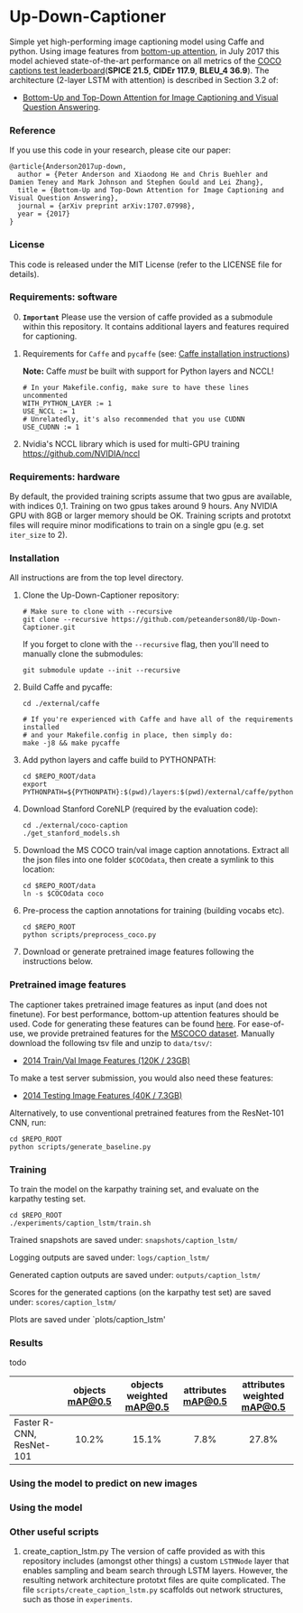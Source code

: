 # Up-Down-Captioner

Simple yet high-performing image captioning model using Caffe and python. Using image features from [bottom-up attention](https://github.com/peteanderson80/bottom-up-attention), in July 2017 this model achieved state-of-the-art performance on all metrics of the [COCO captions test leaderboard](http://cocodataset.org/#captions-leaderboard)(**SPICE 21.5**, **CIDEr 117.9**, **BLEU_4 36.9**). The architecture (2-layer LSTM with attention) is described in Section 3.2 of:
- [Bottom-Up and Top-Down Attention for Image Captioning and Visual Question Answering](https://arxiv.org/abs/1707.07998). 

### Reference
If you use this code in your research, please cite our paper:
```
@article{Anderson2017up-down,
  author = {Peter Anderson and Xiaodong He and Chris Buehler and Damien Teney and Mark Johnson and Stephen Gould and Lei Zhang},
  title = {Bottom-Up and Top-Down Attention for Image Captioning and Visual Question Answering},
  journal = {arXiv preprint arXiv:1707.07998},
  year = {2017}
}
```

### License

This code is released under the MIT License (refer to the LICENSE file for details).

### Requirements: software

0. **`Important`** Please use the version of caffe provided as a submodule within this repository. It contains additional layers and features required for captioning.

1.  Requirements for `Caffe` and `pycaffe` (see: [Caffe installation instructions](http://caffe.berkeleyvision.org/installation.html))

    **Note:** Caffe *must* be built with support for Python layers and NCCL!

    ```make
    # In your Makefile.config, make sure to have these lines uncommented
    WITH_PYTHON_LAYER := 1
    USE_NCCL := 1
    # Unrelatedly, it's also recommended that you use CUDNN
    USE_CUDNN := 1
    ```
3.  Nvidia's NCCL library which is used for multi-GPU training https://github.com/NVIDIA/nccl

### Requirements: hardware

By default, the provided training scripts assume that two gpus are available, with indices 0,1. Training on two gpus takes around 9 hours. Any NVIDIA GPU with 8GB or larger memory should be OK. Training scripts and prototxt files will require minor modifications to train on a single gpu (e.g. set `iter_size` to 2).

### Installation

All instructions are from the top level directory.

1.  Clone the Up-Down-Captioner repository:
    ```Shell
    # Make sure to clone with --recursive
    git clone --recursive https://github.com/peteanderson80/Up-Down-Captioner.git
    ```

    If you forget to clone with the `--recursive` flag, then you'll need to manually clone the submodules:
    ```Shell
    git submodule update --init --recursive
    ```

2.  Build Caffe and pycaffe:
    ```Shell
    cd ./external/caffe

    # If you're experienced with Caffe and have all of the requirements installed
    # and your Makefile.config in place, then simply do:
    make -j8 && make pycaffe
    ```

3.  Add python layers and caffe build to PYTHONPATH:
    ```Shell
    cd $REPO_ROOT/data
    export PYTHONPATH=${PYTHONPATH}:$(pwd)/layers:$(pwd)/external/caffe/python
    ```
    
4.  Download Stanford CoreNLP (required by the evaluation code):
    ```Shell
    cd ./external/coco-caption
    ./get_stanford_models.sh
    ```

5.  Download the MS COCO train/val image caption annotations. Extract all the json files into one folder `$COCOdata`, then create a symlink to this location:
    ```Shell
    cd $REPO_ROOT/data
    ln -s $COCOdata coco
    ``` 

6.  Pre-process the caption annotations for training (building vocabs etc).
    ```Shell
    cd $REPO_ROOT
    python scripts/preprocess_coco.py
    ``` 
    
7.  Download or generate pretrained image features following the instructions below.

### Pretrained image features

The captioner takes pretrained image features as input (and does not finetune). For best performance, bottom-up attention features should be used. Code for generating these features can be found [here](https://github.com/peteanderson80/bottom-up-attention). For ease-of-use, we provide pretrained features for the [MSCOCO dataset](http://mscoco.org/dataset/#download). Manually download the following tsv file and unzip to `data/tsv/`:
- [2014 Train/Val Image Features (120K / 23GB)](https://storage.googleapis.com/bottom-up-attention/trainval.zip)

To make a test server submission, you would also need these features:
- [2014 Testing Image Features (40K / 7.3GB)](https://storage.googleapis.com/bottom-up-attention/test2014.zip)

Alternatively, to use conventional pretrained features from the ResNet-101 CNN, run:
```Shell
cd $REPO_ROOT
python scripts/generate_baseline.py
``` 

### Training

To train the model on the karpathy training set, and evaluate on the karpathy testing set. 
```Shell
cd $REPO_ROOT
./experiments/caption_lstm/train.sh
```

Trained snapshots are saved under: `snapshots/caption_lstm/`

Logging outputs are saved under: `logs/caption_lstm/`

Generated caption outputs are saved under: `outputs/caption_lstm/`

Scores for the generated captions (on the karpathy test set) are saved under: `scores/caption_lstm/`

Plots are saved under `plots/caption_lstm'

### Results

todo

|                   | objects mAP@0.5     | objects weighted mAP@0.5 | attributes mAP@0.5    | attributes weighted mAP@0.5 |
|-------------------|:-------------------:|:------------------------:|:---------------------:|:---------------------------:|
|Faster R-CNN, ResNet-101 | 10.2%  | 15.1% | 7.8%  | 27.8% |

### Using the model to predict on new images

### Using the model 

### Other useful scripts

1. create_caption_lstm.py
    The version of caffe provided as with this repository includes (amongst other things) a custom `LSTMNode` layer that enables sampling and beam search through LSTM layers. However, the resulting network architecture prototxt files are quite complicated. The file `scripts/create_caption_lstm.py` scaffolds out network structures, such as those in `experiments`.


